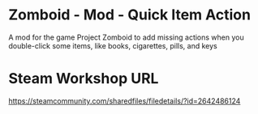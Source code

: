 # Zomboid - Mod - Quick Item Action
A mod for the game Project Zomboid to add missing actions when you double-click some items, like books, cigarettes, pills, and keys

# Steam Workshop URL
https://steamcommunity.com/sharedfiles/filedetails/?id=2642486124
